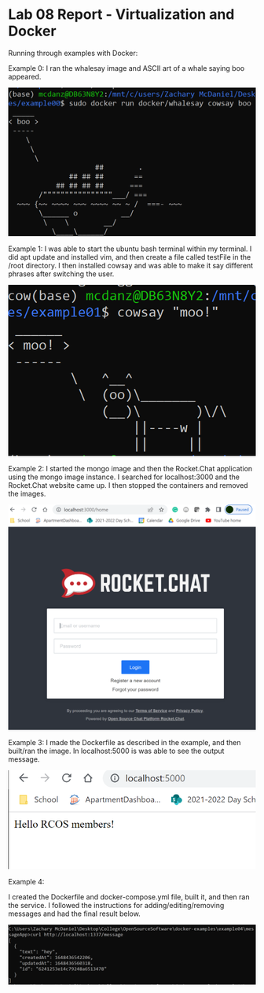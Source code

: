 # Lab 08 Report - Virtualization and Docker

Running through examples with Docker:

Example 0: I ran the whalesay image and ASCII art of a whale saying boo appeared.

![](ex0.png)

Example 1: I was able to start the ubuntu bash terminal within my terminal. I did apt update and installed vim, and then create a file called testFile in the /root directory. I then installed cowsay and was able to make it say different phrases after switching the user.

![](ex1.png)

Example 2: I started the mongo image and then the Rocket.Chat application using the mongo image instance. I searched for localhost:3000 and the Rocket.Chat website came up. I then stopped the containers and removed the images.

![](ex2.png)

Example 3: I made the Dockerfile as described in the example, and then built/ran the image. In localhost:5000 is was able to see the output message.

![](ex3.png)

Example 4: 

I created the Dockerfile and docker-compose.yml file, built it, and then ran the service. I followed the instructions for adding/editing/removing messages and had the final result below.

![](ex4.png)